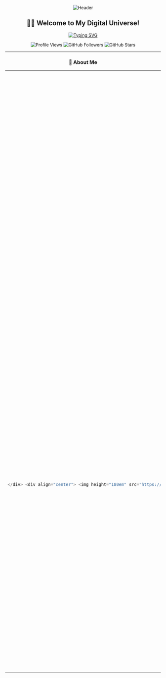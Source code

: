 <div align="center">
  
  ![Header](https://capsule-render.vercel.app/api?type=waving&color=gradient&customColorList=0,2,2,5,30&height=300&section=header&text=Vishal%20Tambi&fontSize=90&fontAlign=50&fontAlignY=40&desc=Passionate%20Full%20Stack%20Developer%20%7C%20Software%20Engineer&descAlign=50&descAlignY=60&animation=fadeIn)
  
</div>

<div align="center">
  
  ## 👨‍💻 Welcome to My Digital Universe! 
  
  [![Typing SVG](https://readme-typing-svg.herokuapp.com?font=Fira+Code&weight=600&size=25&pause=1000&color=36BCF7&center=true&vCenter=true&width=600&lines=Full+Stack+Developer+%F0%9F%9A%80;MERN+Stack+Enthusiast+%F0%9F%92%BB;Problem+Solver+%F0%9F%A7%A9;Open+Source+Contributor+%F0%9F%8C%9F;Always+Learning+New+Technologies+%F0%9F%93%9A)](https://git.io/typing-svg)
  
  <p align="center">
    <img src="https://komarev.com/ghpvc/?username=vishal-tambi&label=Profile%20Views&color=36BCF7&style=for-the-badge" alt="Profile Views" />
    <img src="https://img.shields.io/github/followers/vishal-tambi?label=Followers&style=for-the-badge&color=36BCF7" alt="GitHub Followers" />
    <img src="https://img.shields.io/github/stars/vishal-tambi?affiliations=OWNER&label=Stars&style=for-the-badge&color=36BCF7" alt="GitHub Stars" />
  </p>
  
</div>

---

<div align="center">
  
  ### 🌟 About Me
  
</div>

<table align="center">
  <tr>
    <td align="center" width="50%">
      
  ```javascript
  const vishal = {
    name: "Vishal Tambi",
    role: "Full Stack Developer",
    location: "Jaipur, India 🇮🇳",
    education: "B.Tech in Computer Science Engineering",
    university: "Amity University Rajasthan",
    currentFocus: ["MERN Stack", "DSA", "System Design"],
    hobbies: ["Coding", "Tech Blogging", "Open Source"],
    lifePhilosophy: "Code with passion, learn with purpose",
    favoriteQuote: "Building the future, one commit at a time"
  };


</td>
<td align="center" width="50%">
  
🚀 Currently Building: Scalable web applications<br/>
🌱 Learning: Advanced React patterns & Node.js<br/>
💡 Passionate About: Clean code & user experience<br/>
🎯 Goal: Contributing to impactful open-source projects<br/>
☕ Fuel: Coffee & curiosity<br/>

</td>


</tr> </table>
<div align="center">
🛠️ My Tech Arsenal


</div> <details> <summary><b>🔥 More Technologies & Tools</b></summary> <br/>
Frontend Development











Backend Development









Database







Programming Languages





Tools & Platforms









</details>
<div align="center">
📊 GitHub Analytics
</div> <div align="center"> <img height="180em" src="https://github-readme-stats.vercel.app/api?username=vishal-tambi&show_icons=true&theme=tokyonight&include_all_commits=true&count_private=true"/> <img height="180em" src="https://github-readme-stats.vercel.app/api/top-langs/?username=vishal-tambi&layout=compact&langs_count=8&theme=tokyonight"/> </div> <div align="center"> <img src="https://github-readme-streak-stats.herokuapp.com/?user=vishal-tambi&theme=tokyonight" alt="GitHub Streak" /> </div> <div align="center"> <img src="https://github-readme-activity-graph.vercel.app/graph?username=vishal-tambi&theme=tokyo-night&hide_border=true" alt="Contribution Graph" /> </div>
<div align="center">
🏆 GitHub Trophies

</div>
<div align="center">
🌐 Let's Connect & Collaborate



</div>
<div align="center">
💭 Random Dev Quote



💭 Random Dev Quote


</div>
<div align="center">
🐍 Watch My Contributions Get Eaten!


</div>
<div align="center">
🚀 "Code is like humor. When you have to explain it, it's bad." - Cory House
Thanks for visiting! Let's build something incredible together! 💫


</div>
<div align="center">
⭐ Star this repo if you found it interesting!


![Visitors](https://api.visitorbadge.io/api/visitors?path=https%3A%2F%2

